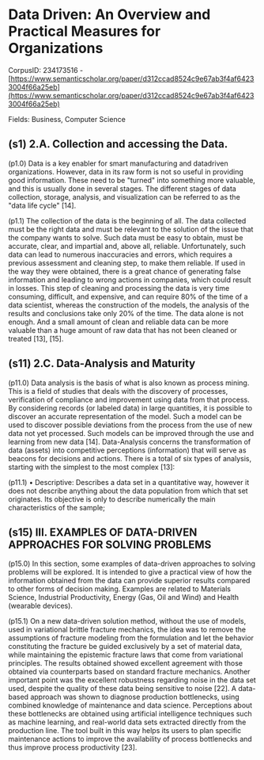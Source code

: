 # Data Driven: An Overview and Practical Measures for Organizations

CorpusID: 234173516 - [https://www.semanticscholar.org/paper/d312ccad8524c9e67ab3f4af64233004f66a25eb](https://www.semanticscholar.org/paper/d312ccad8524c9e67ab3f4af64233004f66a25eb)

Fields: Business, Computer Science

## (s1) 2.A. Collection and accessing the Data.
(p1.0) Data is a key enabler for smart manufacturing and datadriven organizations. However, data in its raw form is not so useful in providing good information. These need to be "turned" into something more valuable, and this is usually done in several stages. The different stages of data collection, storage, analysis, and visualization can be referred to as the "data life cycle" [14].

(p1.1) The collection of the data is the beginning of all. The data collected must be the right data and must be relevant to the solution of the issue that the company wants to solve. Such data must be easy to obtain, must be accurate, clear, and impartial and, above all, reliable. Unfortunately, such data can lead to numerous inaccuracies and errors, which requires a previous assessment and cleaning step, to make them reliable. If used in the way they were obtained, there is a great chance of generating false information and leading to wrong actions in companies, which could result in losses. This step of cleaning and processing the data is very time consuming, difficult, and expensive, and can require 80% of the time of a data scientist, whereas the construction of the models, the analysis of the results and conclusions take only 20% of the time. The data alone is not enough. And a small amount of clean and reliable data can be more valuable than a huge amount of raw data that has not been cleaned or treated [13], [15].
## (s11) 2.C. Data-Analysis and Maturity
(p11.0) Data analysis is the basis of what is also known as process mining. This is a field of studies that deals with the discovery of processes, verification of compliance and improvement using data from that process. By considering records (or labeled data) in large quantities, it is possible to discover an accurate representation of the model. Such a model can be used to discover possible deviations from the process from the use of new data not yet processed. Such models can be improved through the use and learning from new data [14]. Data-Analysis concerns the transformation of data (assets) into competitive perceptions (information) that will serve as beacons for decisions and actions. There is a total of six types of analysis, starting with the simplest to the most complex [13]:

(p11.1) • Descriptive: Describes a data set in a quantitative way, however it does not describe anything about the data population from which that set originates. Its objective is only to describe numerically the main characteristics of the sample;
## (s15) III. EXAMPLES OF DATA-DRIVEN APPROACHES FOR SOLVING PROBLEMS
(p15.0) In this section, some examples of data-driven approaches to solving problems will be explored. It is intended to give a practical view of how the information obtained from the data can provide superior results compared to other forms of decision making. Examples are related to Materials Science, Industrial Productivity, Energy (Gas, Oil and Wind) and Health (wearable devices).

(p15.1) On a new data-driven solution method, without the use of models, used in variational brittle fracture mechanics, the idea was to remove the assumptions of fracture modeling from the formulation and let the behavior constituting the fracture be guided exclusively by a set of material data, while maintaining the epistemic fracture laws that come from variational principles. The results obtained showed excellent agreement with those obtained via counterparts based on standard fracture mechanics. Another important point was the excellent robustness regarding noise in the data set used, despite the quality of these data being sensitive to noise [22]. A data-based approach was shown to diagnose production bottlenecks, using combined knowledge of maintenance and data science. Perceptions about these bottlenecks are obtained using artificial intelligence techniques such as machine learning, and real-world data sets extracted directly from the production line. The tool built in this way helps its users to plan specific maintenance actions to improve the availability of process bottlenecks and thus improve process productivity [23].
